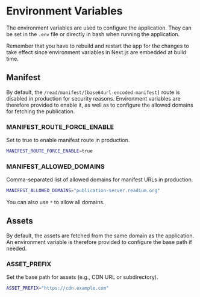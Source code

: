 # Environment Variables

The environment variables are used to configure the application. They can be set in the `.env` file or directly in bash when running the application.

Remember that you have to rebuild and restart the app for the changes to take effect since environment variables in Next.js are embedded at build time.

## Manifest

By default, the `/read/manifest/[base64url-encoded-manifest]` route is disabled in production for security reasons. Environment variables are therefore provided to enable it, as well as to configure the allowed domains for fetching the publication.

### MANIFEST_ROUTE_FORCE_ENABLE

Set to true to enable manifest route in production.

```bash
MANIFEST_ROUTE_FORCE_ENABLE=true
```

### MANIFEST_ALLOWED_DOMAINS

Comma-separated list of allowed domains for manifest URLs in production.

```bash
MANIFEST_ALLOWED_DOMAINS="publication-server.readium.org"
```

You can also use `*` to allow all domains.

## Assets

By default, the assets are fetched from the same domain as the application. An environment variable is therefore provided to configure the base path if needed.

### ASSET_PREFIX

Set the base path for assets (e.g., CDN URL or subdirectory).

```bash
ASSET_PREFIX="https://cdn.example.com"
```